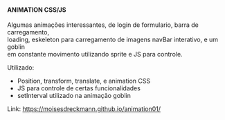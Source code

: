 #### ANIMATION CSS/JS

Algumas animações interessantes, de login de formulario, barra de carregamento,  
loading, eskeleton para carregamento de imagens navBar interativo, e um goblin  
em constante movimento utilizando sprite e JS para controle.

Utilizado:
* Position, transform, translate, e animation CSS
* JS para controle de certas funcionalidades
* setInterval utilizado na animação goblin

Link: https://moisesdreckmann.github.io/animation01/
